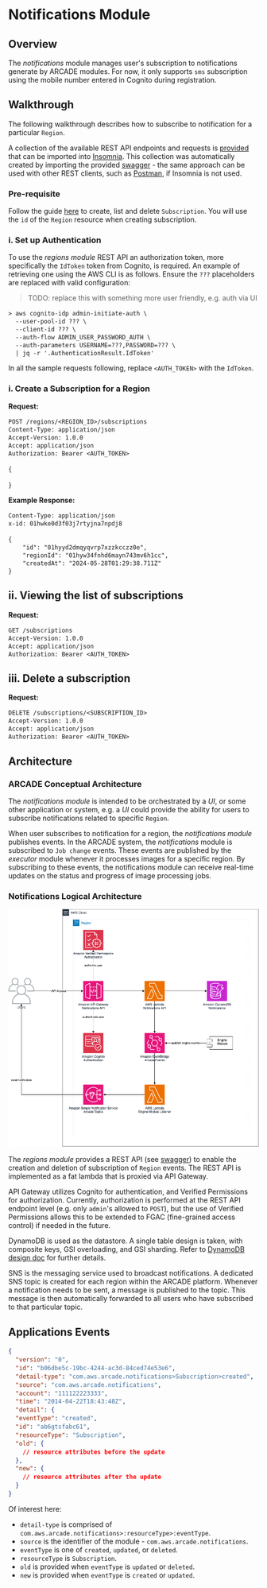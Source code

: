 # Notifications Module

## Overview

The _notifications_ module manages user's subscription to notifications generate by ARCADE modules. For now, it only supports `sms` subscription using the mobile number entered in Cognito during registration.

## Walkthrough

The following walkthrough describes how to subscribe to notification for a particular `Region`.

A collection of the available REST API endpoints and requests is [provided](./docs/regions.insomnia.json) that can be imported into [Insomnia](https://insomnia.rest/products/insomnia). This collection was automatically created by importing the provided [swagger](./docs/swagger.json) - the same approach can be used with other REST clients, such as [Postman](https://www.postman.com/product/rest-client/), if Insomnia is not used.


### Pre-requisite

Follow the guide [here](../regions/README.md) to create, list and delete `Subscription`. You will use the `id` of the `Region` resource when creating subscription.

### i. Set up Authentication

To use the _regions module_ REST API an authorization token, more specifically the `IdToken` token from Cognito, is required. An example of retrieving one using the AWS CLI is as follows. Ensure the `???` placeholders are replaced with valid configuration:

> TODO: replace this with something more user friendly, e.g. auth via UI

```shell
> aws cognito-idp admin-initiate-auth \
  --user-pool-id ??? \
  --client-id ??? \
  --auth-flow ADMIN_USER_PASSWORD_AUTH \
  --auth-parameters USERNAME=???,PASSWORD=??? \
  | jq -r '.AuthenticationResult.IdToken'
```

In all the sample requests following, replace `<AUTH_TOKEN>` with the `IdToken`.

### i. Create a Subscription for a Region

**Request:**

```http
POST /regions/<REGION_ID>/subscriptions
Content-Type: application/json
Accept-Version: 1.0.0
Accept: application/json
Authorization: Bearer <AUTH_TOKEN>

{

}
```

**Example Response:**

```http
Content-Type: application/json
x-id: 01hwke0d3f03j7rtyjna7npdj8

{
    "id": "01hyyd2dmqyqvrp7xzzkcczz0e",
    "regionId": "01hyw34fnhd6mayn743mv6h1cc",
    "createdAt": "2024-05-28T01:29:38.711Z"
}
```

## ii. Viewing the list of subscriptions

**Request:**

```http
GET /subscriptions
Accept-Version: 1.0.0
Accept: application/json
Authorization: Bearer <AUTH_TOKEN>
```

## iii. Delete a subscription

**Request:**

```http
DELETE /subscriptions/<SUBSCRIPTION_ID>
Accept-Version: 1.0.0
Accept: application/json
Authorization: Bearer <AUTH_TOKEN>
```

## Architecture

### ARCADE Conceptual Architecture

The _notifications module_ is intended to be orchestrated by a _UI_, or some other application or system, e.g. a _UI_ could provide the ability for users to subscribe notifications related to specific `Region`.

When user subscribes to notification for a region, the _notifications module_ publishes events. In the ARCADE system, the _notifications_ module is subscribed to `Job change` events. These events are published by the _executor_ module whenever it processes images for a specific region. By subscribing to these events, the notifications module can receive real-time updates on the status and progress of image processing jobs.

### Notifications Logical Architecture


![logical](docs/images/ARCADE%20HLA-notifications.png)

The _regions module_ provides a REST API (see [swagger](./docs/swagger.json)) to enable the creation and deletion of subscription of `Region` events. The REST API is implemented as a fat lambda that is proxied via API Gateway.

API Gateway utilizes Cognito for authentication, and Verified Permissions for authorization. Currently, authorization is performed at the REST API endpoint level (e.g. only `admin`'s allowed to `POST`), but the use of Verified Permissions allows this to be extended to FGAC (fine-grained access control) if needed in the future.

DynamoDB is used as the datastore. A single table design is taken, with composite keys, GSI overloading, and GSI sharding. Refer to [DynamoDB design doc](./docs/DynamoDB%20design.md) for further details.

SNS is the messaging service used to broadcast notifications. A dedicated SNS topic is created for each region within the ARCADE platform. Whenever a notification needs to be sent, a message is published to the topic. This message is then automatically forwarded to all users who have subscribed to that particular topic.


## Applications Events

```json
{
  "version": "0",
  "id": "b06dbe5c-19bc-4244-ac3d-84ced74e53e6",
  "detail-type": "com.aws.arcade.notifications>Subscription>created",
  "source": "com.aws.arcade.notifications",
  "account": "111122223333",
  "time": "2014-04-22T18:43:48Z",
  "detail": {
  "eventType": "created",
  "id": "ab6gtsfabc61",
  "resourceType": "Subscription",
  "old": {
    // resource attributes before the update
  },
  "new": {
    // resource attributes after the update
  }
}
```

Of interest here:

- `detail-type` is comprised of `com.aws.arcade.notifications>:resourceType>:eventType`.
- `source` is the identifier of the module -  `com.aws.arcade.notifications`.
- `eventType` is one of `created`, `updated`, or `deleted`.
- `resourceType` is `Subscription`.
- `old` is provided when `eventType` is `updated` or `deleted`.
- `new` is provided when `eventType` is `created` or `updated`.

